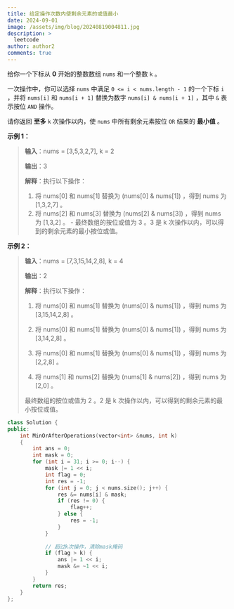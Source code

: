```yaml
---
title: 给定操作次数内使剩余元素的或值最小
date: 2024-09-01
image: /assets/img/blog/20240819004811.jpg
description: >
  leetcode
author: author2
comments: true
---
```


给你一个下标从 **0** 开始的整数数组 `nums` 和一个整数 `k` 。

一次操作中，你可以选择 `nums` 中满足 `0 <= i < nums.length - 1` 的一个下标 `i` ，并将 `nums[i]` 和 `nums[i + 1]` 替换为数字 `nums[i] & nums[i + 1]` ，其中 `&` 表示按位 `AND` 操作。

请你返回 **至多** `k` 次操作以内，使 `nums` 中所有剩余元素按位 `OR` 结果的 **最小值** 。

**示例 1：**

> **输入**：nums = [3,5,3,2,7], k = 2
> 
> **输出**：3
>
> **解释**：执行以下操作：
> 
> 1. 将 nums[0] 和 nums[1] 替换为 (nums[0] & nums[1]) ，得到 nums 为 [1,3,2,7] 。
> 2. 将 nums[2] 和 nums[3] 替换为 (nums[2] & nums[3]) ，得到 nums 为 [1,3,2] 。
      - 最终数组的按位或值为 3 。3 是 k 次操作以内，可以得到的剩余元素的最小按位或值。



**示例 2：**

> **输入**：nums = [7,3,15,14,2,8], k = 4
>
> **输出**：2
>
> **解释**：执行以下操作：
>
> 1. 将 nums[0] 和 nums[1] 替换为 (nums[0] & nums[1]) ，得到 nums 为 [3,15,14,2,8] 。
>
> 2. 将 nums[0] 和 nums[1] 替换为 (nums[0] & nums[1]) ，得到 nums 为 [3,14,2,8] 。
>
> 3. 将 nums[0] 和 nums[1] 替换为 (nums[0] & nums[1]) ，得到 nums 为 [2,2,8] 。
>
> 4. 将 nums[1] 和 nums[2] 替换为 (nums[1] & nums[2]) ，得到 nums 为 [2,0] 。
>
>   最终数组的按位或值为 2 。2 是 k 次操作以内，可以得到的剩余元素的最小按位或值。



```c++
class Solution {
public:
    int MinOrAfterOperations(vector<int> &nums, int k)
    {
        int ans = 0;
        int mask = 0;
        for (int i = 31; i >= 0; i--) {
            mask |= 1 << i;
            int flag = 0;
            int res = -1;
            for (int j = 0; j < nums.size(); j++) {
                res &= nums[i] & mask;
                if (res != 0) {
                    flag++;
                } else {
                    res = -1;
                }
            }
            
            // 超过k次操作，清除mask掩码
            if (flag > k) {
                ans |= 1 << i;
                mask &= ~1 << i;
            }
        }
        return res;
    }
};
```

